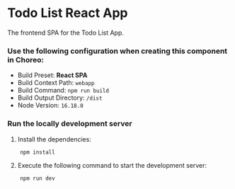 # Todo List React App

The frontend SPA for the Todo List App.

### Use the following configuration when creating this component in Choreo:

- Build Preset: **React SPA**
- Build Context Path: `webapp`
- Build Command: `npm run build`
- Build Output Directory: `/dist`
- Node Version: `16.18.0`

### Run the locally development server

1. Install the dependencies:

```shell
    npm install
```

2. Execute the following command to start the development server:

```shell
    npm run dev
```
